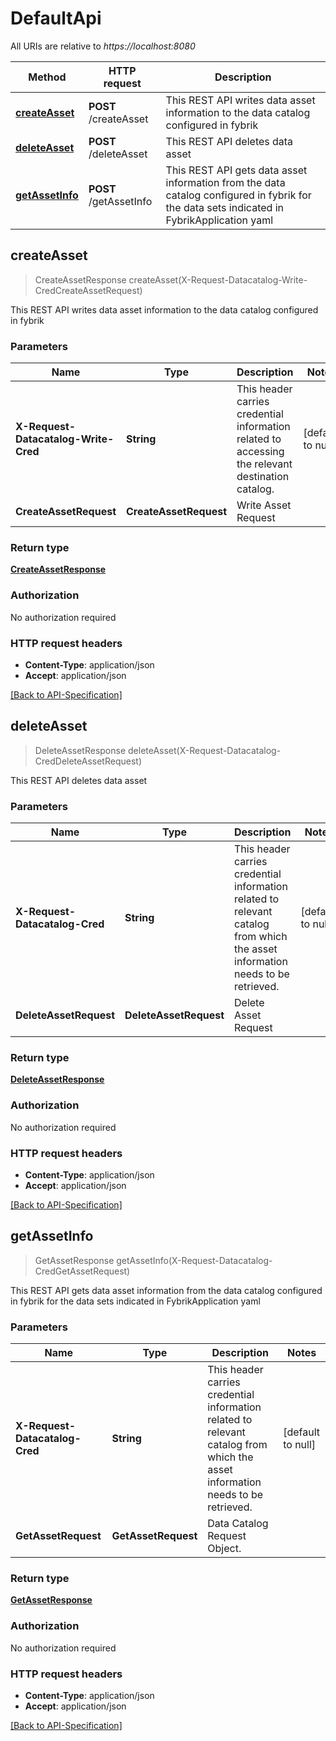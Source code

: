 # DefaultApi

All URIs are relative to *https://localhost:8080*

Method | HTTP request | Description
------------- | ------------- | -------------
[**createAsset**](DefaultApi.md#createAsset) | **POST** /createAsset | This REST API writes data asset information to the data catalog configured in fybrik
[**deleteAsset**](DefaultApi.md#deleteAsset) | **POST** /deleteAsset | This REST API deletes data asset
[**getAssetInfo**](DefaultApi.md#getAssetInfo) | **POST** /getAssetInfo | This REST API gets data asset information from the data catalog configured in fybrik for the data sets indicated in FybrikApplication yaml


<a name="createAsset"></a>
## **createAsset**
> CreateAssetResponse createAsset(X-Request-Datacatalog-Write-CredCreateAssetRequest)

This REST API writes data asset information to the data catalog configured in fybrik


### Parameters

Name | Type | Description  | Notes
------------- | ------------- | ------------- | -------------
**X-Request-Datacatalog-Write-Cred**|**String**| This header carries credential information related to accessing the relevant destination catalog. | [default to null]
**CreateAssetRequest**|**CreateAssetRequest**| Write Asset Request |

### Return type


[**CreateAssetResponse**](../Models/CreateAssetResponse.md)



### Authorization

No authorization required

### HTTP request headers

 - **Content-Type**: application/json
 - **Accept**: application/json

 [[Back to API-Specification]](../README.md) 

<a name="deleteAsset"></a>
## **deleteAsset**
> DeleteAssetResponse deleteAsset(X-Request-Datacatalog-CredDeleteAssetRequest)

This REST API deletes data asset


### Parameters

Name | Type | Description  | Notes
------------- | ------------- | ------------- | -------------
**X-Request-Datacatalog-Cred**|**String**| This header carries credential information related to relevant catalog from which the asset information needs to be retrieved. | [default to null]
**DeleteAssetRequest**|**DeleteAssetRequest**| Delete Asset Request |

### Return type


[**DeleteAssetResponse**](../Models/DeleteAssetResponse.md)



### Authorization

No authorization required

### HTTP request headers

 - **Content-Type**: application/json
 - **Accept**: application/json

 [[Back to API-Specification]](../README.md) 

<a name="getAssetInfo"></a>
## **getAssetInfo**
> GetAssetResponse getAssetInfo(X-Request-Datacatalog-CredGetAssetRequest)

This REST API gets data asset information from the data catalog configured in fybrik for the data sets indicated in FybrikApplication yaml


### Parameters

Name | Type | Description  | Notes
------------- | ------------- | ------------- | -------------
**X-Request-Datacatalog-Cred**|**String**| This header carries credential information related to relevant catalog from which the asset information needs to be retrieved. | [default to null]
**GetAssetRequest**|**GetAssetRequest**| Data Catalog Request Object. |

### Return type


[**GetAssetResponse**](../Models/GetAssetResponse.md)



### Authorization

No authorization required

### HTTP request headers

 - **Content-Type**: application/json
 - **Accept**: application/json

 [[Back to API-Specification]](../README.md) 

